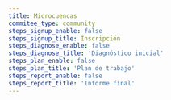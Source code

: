 ```yaml
---
title: Microcuencas
commitee_type: community
steps_signup_enable: false
steps_signup_title: Inscripción
steps_diagnose_enable: false
steps_diagnose_title: 'Diagnóstico inicial'
steps_plan_enable: false
steps_plan_title: 'Plan de trabajo'
steps_report_enable: false
steps_report_title: 'Informe final'
---
```


